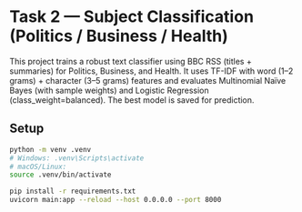 # Task 2 — Subject Classification (Politics / Business / Health)

This project trains a robust text classifier using BBC RSS (titles + summaries) for Politics, Business, and Health.
It uses TF-IDF with word (1–2 grams) + character (3–5 grams) features and evaluates Multinomial Naïve Bayes (with sample weights) and Logistic Regression (class_weight=balanced). The best model is saved for prediction.

## Setup

```bash
python -m venv .venv
# Windows: .venv\Scripts\activate
# macOS/Linux:
source .venv/bin/activate

pip install -r requirements.txt
uvicorn main:app --reload --host 0.0.0.0 --port 8000